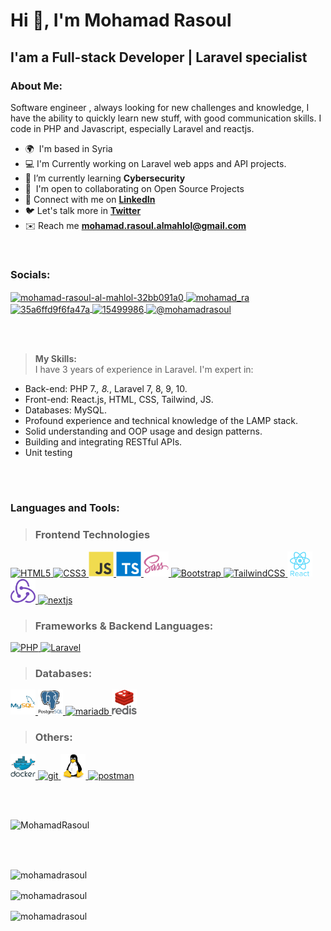 <h1 align="left">Hi 👋, I'm Mohamad Rasoul</h1>
<h2 align="left">I'am a Full-stack Developer | Laravel specialist</h2>
<h3>About Me:</h3>
<p>
    Software engineer , always looking for new challenges and knowledge, I have
    the ability to quickly learn new stuff, with good communication skills. I
    code in PHP and Javascript, especially Laravel and reactjs.
</p>

* 🌍  I'm based in Syria 
* 💻 I'm Currently working on Laravel web apps and API projects. 
* 🌱 I’m currently learning **Cybersecurity** 
* 🤝  I'm open to collaborating on Open Source Projects 
* 💼 Connect with me on **[LinkedIn](https://www.linkedin.com/in/mohamad-rasoul-al-mahlol-32bb091a0)** 
* 🐦 Let's talk more in **[Twitter](https://twitter.com/35a6ffd9f6fa47a)** 
* ✉️ Reach me **mohamad.rasoul.almahlol@gmail.com**

<br />

<h3 align="left">Socials:</h3>
<p align="left">
    <a
        href="https://linkedin.com/in/mohamad-rasoul-al-mahlol-32bb091a0"
        target="blank"
    >
        <img
            align="center"
            src="https://raw.githubusercontent.com/rahuldkjain/github-profile-readme-generator/master/src/images/icons/Social/linked-in-alt.svg"
            alt="mohamad-rasoul-al-mahlol-32bb091a0"
            height="30"
            width="40"
        />
    </a>
    <a
        href="https://codepen.io/mohamad_ra"
        target="blank"
    >
        <img
            align="center"
            src="https://raw.githubusercontent.com/rahuldkjain/github-profile-readme-generator/master/src/images/icons/Social/codepen.svg"
            alt="mohamad_ra"
            height="30"
            width="40"
        />
    </a>
    <a
        href="https://twitter.com/35a6ffd9f6fa47a"
        target="blank"
    >
        <img
            align="center"
            src="https://raw.githubusercontent.com/rahuldkjain/github-profile-readme-generator/master/src/images/icons/Social/twitter.svg"
            alt="35a6ffd9f6fa47a"
            height="30"
            width="40"
        />
    </a>
    <a
        href="https://stackoverflow.com/users/15499986"
        target="blank"
    >
        <img
            align="center"
            src="https://raw.githubusercontent.com/rahuldkjain/github-profile-readme-generator/master/src/images/icons/Social/stack-overflow.svg"
            alt="15499986"
            height="30"
            width="40"
        />
    </a>
    <a
        href="https://medium.com/@mohamadrasoul"
        target="blank"
    >
        <img
            align="center"
            src="https://raw.githubusercontent.com/rahuldkjain/github-profile-readme-generator/master/src/images/icons/Social/medium.svg"
            alt="@mohamadrasoul"
            height="30"
            width="40"
        />
    </a>
</p>

<br />
<br />

> **My Skills:** <br />
I have 3 years of experience in Laravel. I'm expert in:
- Back-end: PHP 7.*, 8.*, Laravel 7, 8, 9, 10. 
- Front-end: React.js, HTML, CSS, Tailwind, JS. 
- Databases: MySQL. 
- Profound experience and technical knowledge of the LAMP stack. 
- Solid understanding and OOP usage and design patterns. 
- Building and integrating RESTful APIs. 
- Unit testing

<br />
<br />

<h3 align="left">Languages and Tools:</h3>

> **<h3>Frontend Technologies</h3>**

<p align="left">
    <a
        href="https://developer.mozilla.org/en-US/docs/Glossary/HTML5"
        target="_blank"
        rel="noreferrer"
        ><img
            src="https://raw.githubusercontent.com/danielcranney/readme-generator/main/public/icons/skills/html5-colored.svg"
            width="36"
            height="36"
            alt="HTML5"
        />
    </a>
    <a
        href="https://www.w3.org/TR/CSS/#css"
        target="_blank"
        rel="noreferrer"
        ><img
            src="https://raw.githubusercontent.com/danielcranney/readme-generator/main/public/icons/skills/css3-colored.svg"
            width="36"
            height="36"
            alt="CSS3"
        />
    </a>
    <a
        href="https://developer.mozilla.org/en-US/docs/Web/JavaScript"
        target="_blank"
        rel="noreferrer"
    >
        <img
            src="https://raw.githubusercontent.com/devicons/devicon/master/icons/javascript/javascript-original.svg"
            alt="javascript"
            width="40"
            height="40"
        />
    </a>
    <a
        href="https://www.typescriptlang.org/"
        target="_blank"
        rel="noreferrer"
    >
        <img
            src="https://raw.githubusercontent.com/devicons/devicon/master/icons/typescript/typescript-original.svg"
            alt="typescript"
            width="40"
            height="40"
        />
    </a>
    <a
        href="https://sass-lang.com"
        target="_blank"
        rel="noreferrer"
    >
        <img
            src="https://raw.githubusercontent.com/devicons/devicon/master/icons/sass/sass-original.svg"
            alt="sass"
            width="40"
            height="40"
        />
    </a>
    <a
        href="https://getbootstrap.com/"
        target="_blank"
        rel="noreferrer"
        ><img
            src="https://raw.githubusercontent.com/danielcranney/readme-generator/main/public/icons/skills/bootstrap-colored.svg"
            width="36"
            height="36"
            alt="Bootstrap"
        />
    </a>
    <a
        href="https://tailwindcss.com/"
        target="_blank"
        rel="noreferrer"
        ><img
            src="https://raw.githubusercontent.com/danielcranney/readme-generator/main/public/icons/skills/tailwindcss-colored.svg"
            width="36"
            height="36"
            alt="TailwindCSS"
        />
    </a>
    <a
        href="https://reactjs.org/"
        target="_blank"
        rel="noreferrer"
    >
        <img
            src="https://raw.githubusercontent.com/devicons/devicon/master/icons/react/react-original-wordmark.svg"
            alt="react"
            width="40"
            height="40"
        />
    </a>
    <a
        href="https://redux.js.org"
        target="_blank"
        rel="noreferrer"
    >
        <img
            src="https://raw.githubusercontent.com/devicons/devicon/master/icons/redux/redux-original.svg"
            alt="redux"
            width="40"
            height="40"
        />
    </a>
    <a
        href="https://nextjs.org/"
        target="_blank"
        rel="noreferrer"
    >
        <img
            src="https://cdn.worldvectorlogo.com/logos/nextjs-2.svg"
            alt="nextjs"
            width="40"
            height="40"
        />
    </a>
</p>

> **<h3>Frameworks & Backend Languages:</h3>**
<p align="left">
    <a
        href="https://www.php.net/"
        target="_blank"
        rel="noreferrer"
        ><img
            src="https://raw.githubusercontent.com/danielcranney/readme-generator/main/public/icons/skills/php-colored.svg"
            width="36"
            height="36"
            alt="PHP"
        />
    </a>
    <a
        href="https://laravel.com/"
        target="_blank"
        rel="noreferrer"
        ><img
            src="https://raw.githubusercontent.com/danielcranney/readme-generator/main/public/icons/skills/laravel-colored.svg"
            width="36"
            height="36"
            alt="Laravel"
        />
    </a>
</p>

> **<h3>Databases:</h3>**
<p align="left">
    <a
        href="https://www.mysql.com/"
        target="_blank"
        rel="noreferrer"
    >
        <img
            src="https://raw.githubusercontent.com/devicons/devicon/master/icons/mysql/mysql-original-wordmark.svg"
            alt="mysql"
            width="40"
            height="40"
        />
    </a>
    <a
        href="https://www.postgresql.org"
        target="_blank"
        rel="noreferrer"
    >
        <img
            src="https://raw.githubusercontent.com/devicons/devicon/master/icons/postgresql/postgresql-original-wordmark.svg"
            alt="postgresql"
            width="40"
            height="40"
        />
    </a>
    <a
        href="https://mariadb.org/"
        target="_blank"
        rel="noreferrer"
    >
        <img
            src="https://www.vectorlogo.zone/logos/mariadb/mariadb-icon.svg"
            alt="mariadb"
            width="40"
            height="40"
        />
    </a>
    <a
        href="https://redis.io"
        target="_blank"
        rel="noreferrer"
    >
        <img
            src="https://raw.githubusercontent.com/devicons/devicon/master/icons/redis/redis-original-wordmark.svg"
            alt="redis"
            width="40"
            height="40"
        />
    </a>
</p>

> **<h3>Others:</h3>**
<p align="left">
    <a
        href="https://www.docker.com/"
        target="_blank"
        rel="noreferrer"
    >
        <img
            src="https://raw.githubusercontent.com/devicons/devicon/master/icons/docker/docker-original-wordmark.svg"
            alt="docker"
            width="40"
            height="40"
        />
    </a>
    <a
        href="https://git-scm.com/"
        target="_blank"
        rel="noreferrer"
    >
        <img
            src="https://www.vectorlogo.zone/logos/git-scm/git-scm-icon.svg"
            alt="git"
            width="40"
            height="40"
        />
    </a>
    <a
        href="https://www.linux.org/"
        target="_blank"
        rel="noreferrer"
    >
        <img
            src="https://raw.githubusercontent.com/devicons/devicon/master/icons/linux/linux-original.svg"
            alt="linux"
            width="40"
            height="40"
        />
    </a>
    <a
        href="https://postman.com"
        target="_blank"
        rel="noreferrer"
    >
        <img
            src="https://www.vectorlogo.zone/logos/getpostman/getpostman-icon.svg"
            alt="postman"
            width="40"
            height="40"
        />
    </a>
</p>
<br /><br />
<p align="left">
    <img
        src="https://komarev.com/ghpvc/?username=MohamadRasoul&label=Profile%20views&color=0e75b6&style=flat"
        alt="MohamadRasoul"
    />
</p>

<br />
<br />

<p>
    <img
        align="center"
        src="https://github-readme-stats.vercel.app/api/top-langs?username=mohamadrasoul&show_icons=true&locale=en&layout=compact"
        alt="mohamadrasoul"
    />
</p>

<p>
    <img
        align="center"
        src="https://github-readme-stats.vercel.app/api?username=mohamadrasoul&show_icons=true&locale=en"
        alt="mohamadrasoul"
    />
</p>

<p>
    <img
        align="center"
        src="https://github-readme-streak-stats.herokuapp.com/?user=mohamadrasoul&"
        alt="mohamadrasoul"
    />
</p>
